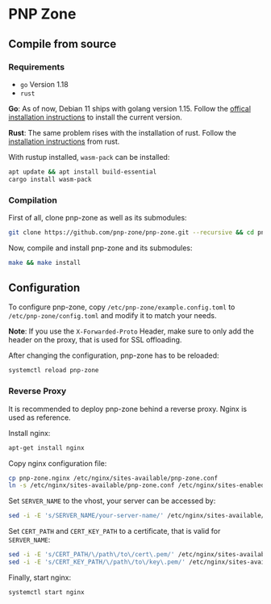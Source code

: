 # PNP Zone

## Compile from source

### Requirements

- `go` Version 1.18
- `rust` 

**Go**:
As of now, Debian 11 ships with golang version 1.15. 
Follow the [offical installation instructions](https://go.dev/doc/install) to install the current version.

**Rust**:
The same problem rises with the installation of rust. 
Follow the [installation instructions](https://www.rust-lang.org/tools/install) from rust.

With rustup installed, `wasm-pack` can be installed:
```bash
apt update && apt install build-essential
cargo install wasm-pack
```

### Compilation

First of all, clone pnp-zone as well as its submodules:

```bash
git clone https://github.com/pnp-zone/pnp-zone.git --recursive && cd pnp-zone
```

Now, compile and install pnp-zone and its submodules:
```bash
make && make install
```

## Configuration

To configure pnp-zone, copy `/etc/pnp-zone/example.config.toml` to `/etc/pnp-zone/config.toml` and modify 
it to match your needs.

**Note**:
If you use the `X-Forwarded-Proto` Header, make sure to only add the header on the proxy, that is used
for SSL offloading.

After changing the configuration, pnp-zone has to be reloaded:
```bash
systemctl reload pnp-zone
```

### Reverse Proxy
It is recommended to deploy pnp-zone behind a reverse proxy. Nginx is used as reference.

Install nginx:
```bash
apt-get install nginx
```

Copy nginx configuration file:
```bash
cp pnp-zone.nginx /etc/nginx/sites-available/pnp-zone.conf
ln -s /etc/nginx/sites-available/pnp-zone.conf /etc/nginx/sites-enabled/
```

Set `SERVER_NAME` to the vhost, your server can be accessed by:
```bash
sed -i -E 's/SERVER_NAME/your-server-name/' /etc/nginx/sites-available/pnp-zone.conf
```

Set `CERT_PATH` and `CERT_KEY_PATH` to a certificate, that is valid for `SERVER_NAME`:
```bash
sed -i -E 's/CERT_PATH/\/path\/to\/cert\.pem/' /etc/nginx/sites-available/pnp-zone.conf
sed -i -E 's/CERT_KEY_PATH/\/path\/to\/key\.pem/' /etc/nginx/sites-available/pnp-zone.conf
```

Finally, start nginx:
```bash
systemctl start nginx
```

